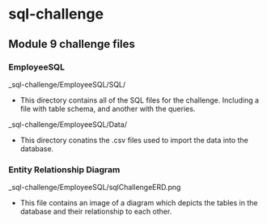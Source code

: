 # **sql-challenge**
## **Module 9 challenge files**
### EmployeeSQL
_sql-challenge/EmployeeSQL/SQL/
+ This directory contains all of the SQL files for the challenge. Including a file with table schema, and another with the queries.

_sql-challenge/EmployeeSQL/Data/
+ This directory conatins the .csv files used to import the data into the database.

### Entity Relationship Diagram
_sql-challenge/EmployeeSQL/sqlChallengeERD.png
+ This file contains an image of a diagram which depicts the tables in the database and their relationship to each other.
